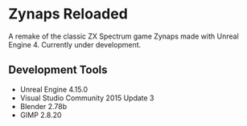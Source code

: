# Zynaps Reloaded
A remake of the classic ZX Spectrum game Zynaps made with Unreal Engine 4. Currently under development.
## Development Tools
- Unreal Engine 4.15.0
- Visual Studio Community 2015 Update 3
- Blender 2.78b
- GIMP 2.8.20
